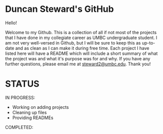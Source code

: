 # Duncan Steward's GitHub
Hello!

Welcome to my Github. This is a collection of all if not most of the projects that I have done in my collegiate career as UMBC undergraduate student. I am not very well-versed in Github, but I will be sure to keep this as up-to-date and as clean as I can make it during free time. Each project I have listed here will have a README which will include a short summary of what the project was and what it's purpose was for and why. If you have any further questions, please email me at steward2@umbc.edu. Thank you!

# STATUS

  IN PROGRESS:

  - Working on adding projects
  - Cleaning up files
  - Providing READMEs
  
  COMPLETED:
